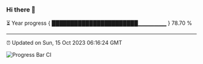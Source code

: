### Hi there 👋

⏳ Year progress { ███████████████████████▁▁▁▁▁▁▁ } 78.70 %

---

⏰ Updated on Sun, 15 Oct 2023 06:16:24 GMT

![Progress Bar CI](https://github.com/liununu/liununu/workflows/Progress%20Bar%20CI/badge.svg)
